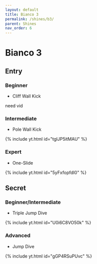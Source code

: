 ```yaml
---
layout: default 
title: Bianco 3
permalink: /shines/b3/
parent: Shines
nav_order: 6
---
```

# Bianco 3

## Entry

### Beginner
- Cliff Wall Kick

need vid
### Intermediate
- Pole Wall Kick

{% include yt.html id="tglJP5itMAU" %}
### Expert
- One-Slide

{% include yt.html id="5yFxfopfdI0" %}
## Secret

### Beginner/Intermediate
- Triple Jump Dive

{% include yt.html id="U0i6C8VO50k" %}
### Advanced
- Jump Dive

{% include yt.html id="gGP4RSuPUvc" %}

